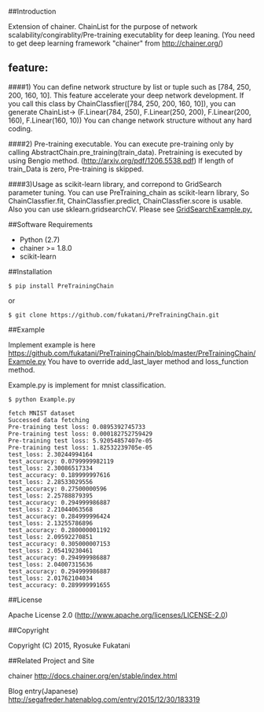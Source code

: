 
##Introduction


Extension of chainer.
ChainList for the purpose of network scalability/congirablity/Pre-training executablity for deep leaning.
(You need to get deep learning framework "chainer" from http://chainer.org/)

## feature:
####1) You can define network structure by list or tuple such as [784, 250, 200, 160, 10].
   This feature accelerate your deep network development.
   If you call this class by ChainClassfier([784, 250, 200, 160, 10]),
   you can generate ChainList->
   (F.Linear(784, 250),
   F.Linear(250, 200),
   F.Linear(200, 160),
   F.Linear(160, 10))
   You can change network structure without any hard coding.

####2) Pre-training executable.
   You can execute pre-training only by calling AbstractChain.pre_training(train_data).
   Pretraining is executed by using Bengio method.
   (http://arxiv.org/pdf/1206.5538.pdf)
   If length of train_Data is zero, Pre-training is skipped.
   
####3)Usage as scikit-learn library, and correpond to GridSearch parameter tuning.
You can use PreTraining_chain as scikit-learn library, So ChainClassfier.fit, ChainClassfier.predict, ChainClassfier.score is usable.
Also you can use sklearn.gridsearchCV.
Please see [GridSearchExample.py.](https://github.com/fukatani/PreTrainingChain/blob/master/PreTrainingChain/GridSearchExample.py)


##Software Requirements

* Python (2.7)
* chainer >= 1.8.0
* scikit-learn

##Installation


```
$ pip install PreTrainingChain
```

or

```
$ git clone https://github.com/fukatani/PreTrainingChain.git
```

##Example

Implement example is here
https://github.com/fukatani/PreTrainingChain/blob/master/PreTrainingChain/Example.py
You have to override add_last_layer method and loss_function method.

Example.py is implement for  mnist classification.

```
$ python Example.py

fetch MNIST dataset
Successed data fetching
Pre-training test loss: 0.0895392745733
Pre-training test loss: 0.000182752759429
Pre-training test loss: 5.92054857407e-05
Pre-training test loss: 1.82532239705e-05
test_loss: 2.30244994164
test_accuracy: 0.0799999982119
test_loss: 2.30086517334
test_accuracy: 0.189999997616
test_loss: 2.28533029556
test_accuracy: 0.27500000596
test_loss: 2.25788879395
test_accuracy: 0.294999986887
test_loss: 2.21044063568
test_accuracy: 0.284999996424
test_loss: 2.13255786896
test_accuracy: 0.280000001192
test_loss: 2.09592270851
test_accuracy: 0.305000007153
test_loss: 2.05419230461
test_accuracy: 0.294999986887
test_loss: 2.04007315636
test_accuracy: 0.294999986887
test_loss: 2.01762104034
test_accuracy: 0.289999991655
```


##License

Apache License 2.0
(http://www.apache.org/licenses/LICENSE-2.0)


##Copyright

Copyright (C) 2015, Ryosuke Fukatani

##Related Project and Site

chainer
http://docs.chainer.org/en/stable/index.html

Blog entry(Japanese)
http://segafreder.hatenablog.com/entry/2015/12/30/183319

